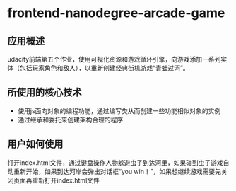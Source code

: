 # frontend-nanodegree-arcade-game
## 应用概述
udacity前端第五个作业，使用可视化资源和游戏循环引擎，向游戏添加一系列实体（包括玩家角色和敌人），以重新创建经典街机游戏“青蛙过河”。

## 所使用的核心技术
- 使用js面向对象的编程功能，通过编写类从而创建一些功能相似对象的实例
- 通过继承和委托来创建架构合理的程序

## 用户如何使用
打开index.html文件，通过键盘操作人物躲避虫子到达河里，如果碰到虫子游戏自动重新开始，如果到达河岸会弹出对话框“you win！”，如果想继续游戏需要先关闭页面再重新打开index.html文件
